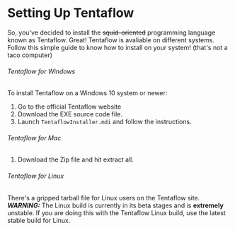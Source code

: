 # Setting Up Tentaflow
So, you've decided to install the ~~squid-oriented~~ programming language known as Tentaflow. Great!
Tentaflow is avaliable on different systems. Follow this simple guide to know how to install on your system! (that's not a taco computer)
###### Tentaflow for Windows
To install Tentaflow on a Windows 10 system or newer:
1. Go to the official Tentaflow website
2. Download the EXE source code file.
3. Launch `TentaflowInstaller.mdi` and follow the instructions.
###### Tentaflow for Mac
1. Download the Zip file and hit extract all.
###### Tentaflow for Linux
There's a gripped tarball file for Linux users on the Tentaflow site.
**_WARNING:_** The Linux build is currently in its beta stages and is **__extremely__** unstable. If you are doing this with the Tentaflow Linux build, use the latest stable build for Linux.
